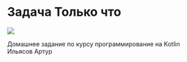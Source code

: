 # Задача Только что

![](https://upload.wikimedia.org/wikipedia/commons/thumb/f/f2/Netology_logo.svg/1176px-Netology_logo.svg.png)

Домашнее задание по курсу программирование на Kotlin  
Ильясов Артур


